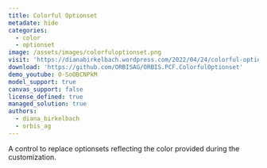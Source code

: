 ```yaml
---
title: Colorful Optionset
metadate: hide
categories:
  - color
  - optionset
image: /assets/images/colorfuloptionset.png
visit: 'https://dianabirkelbach.wordpress.com/2022/04/24/colorful-optionset-pcf-virtual-and-improved/'
download: 'https://github.com/ORBISAG/ORBIS.PCF.ColorfulOptionset'
demo_youtube: O-SoOBCNPkM
model_support: true
canvas_support: false
license_defined: true
managed_solution: true
authors:
  - diana_birkelbach
  - orbis_ag
---
```

A control to replace optionsets reflecting the color provided during the customization.
